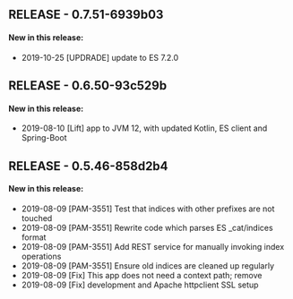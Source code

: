 ## RELEASE - 0.7.51-6939b03
#### New in this release: 
+ 2019-10-25 [UPDRADE] update to ES 7.2.0
## RELEASE - 0.6.50-93c529b
#### New in this release: 
+ 2019-08-10 [Lift] app to JVM 12, with updated Kotlin, ES client and Spring-Boot
## RELEASE - 0.5.46-858d2b4
#### New in this release: 
+ 2019-08-09 [PAM-3551] Test that indices with other prefixes are not touched
+ 2019-08-09 [PAM-3551] Rewrite code which parses ES _cat/indices format
+ 2019-08-09 [PAM-3551] Add REST service for manually invoking index operations
+ 2019-08-09 [PAM-3551] Ensure old indices are cleaned up regularly
+ 2019-08-09 [Fix] This app does not need a context path; remove
+ 2019-08-09 [Fix] development and Apache httpclient SSL setup

